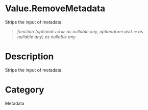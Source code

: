 ﻿# Value.RemoveMetadata
Strips the input of metadata.
> _function (optional <code>value</code> as nullable any, optional <code>metaValue</code> as nullable any) as nullable any_
# Description 
Strips the input of metadata.
# Category 
Metadata
